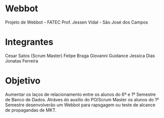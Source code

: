# Webbot

Projeto de Webbot - FATEC Prof. Jessen Vidal - São José dos Campos

# Integrantes
Cesar Satos (Scrum Master)
Felipe Braga
Giovanni Guidance
Jessica Dias
Jonatas Ferreira

# Objetivo
Aumentar os laços de relacionamento entre os alunos do 6º e 1º Semestre de Banco de Dados.
Atráves do auxilio do PO/Scrum Master os alunos do 1º Semestre desenvolverão um Webbot para rapsgagem ou teste de alcance de propagandas de MKT.